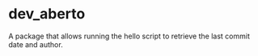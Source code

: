 # dev_aberto
A package that allows running the hello script to retrieve the last commit date and author.